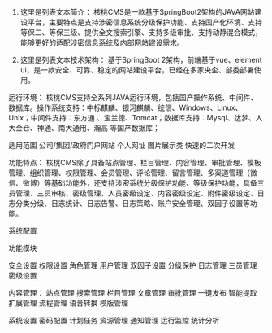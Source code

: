 

1. 这里是列表文本简介：
核桃CMS是一款基于SpringBoot2架构的JAVA网站建设平台，主要特点是支持涉密信息系统分级保护功能、支持国产化环境、支持等保二、等保三级、提供全文搜索引擎、支持多级审批、支持动静混合模式，能够更好的适配涉密信息系统及内部网站建设需求。


1. 这里是列表文本技术架构：
基于SpringBoot 2架构，前端基于vue、element ui，是一款安全、可靠、稳定的网站建设平台，已经在多家央企、部委部署使用。

运行环境：
核桃CMS支持全系列JAVA运行环境，包括国产操作系统、中间件、数据库。操作系统支持：中标麒麟、银河麒麟、统信、Windows、Linux、Unix；中间件支持：东方通 、宝兰德、Tomcat；数据库支持：Mysql、达梦、人大金仓、神通、南大通用、瀚高 等国产数据库；


适用范围
公司/集团/政府门户网站
个人网址
图片展示类
快速的二次开发

功能特点：
核桃CMS除了具备站点管理、栏目管理、内容管理、审批管理、模板管理、组织管理、权限管理、会员管理、评论管理、留言管理、多渠道管理（微信、微博）等基础功能外，还支持涉密系统分级保护功能、等级保护功能，具备三员管理、三员审核、密级管理、人员密级设定、内容密级设定、附件密级设定、日志分类分级、日志统计、日志告警、日志策略、账户安全管理、双因子设置等功能。

系统配置

功能模块

安全设置
权限设置
角色管理
用户管理
双因子设置
分级保护
日志管理
三员管理
密级设置

内容管理：
站点管理
搜索管理
栏目管理
文章管理
审批管理
一键发布
智能提取
扩展管理
流程管理
语音转换
模版管理


系统设置
密码配置
计划任务
资源管理
通知管理
运行监控
统计分析










